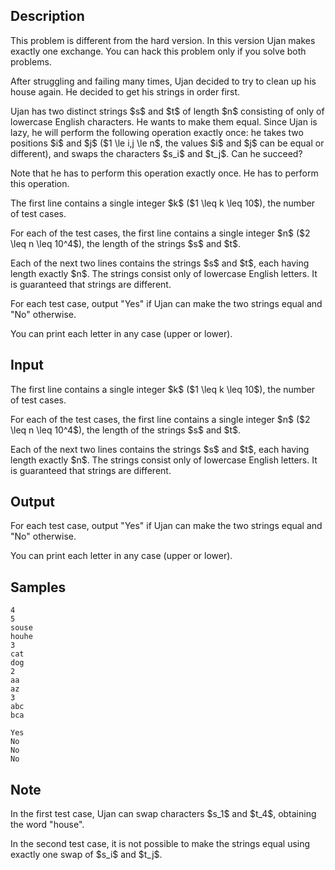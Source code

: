 ## Description

<div><p><span class="tex-font-style-it">This problem is different from the hard version. In this version Ujan makes <span class="tex-font-style-bf">exactly</span> one exchange. You can hack this problem only if you solve both problems.</span></p><p>After struggling and failing many times, Ujan decided to try to clean up his house again. He decided to get his strings in order first.</p><p>Ujan has two <span class="tex-font-style-bf">distinct</span> strings $s$ and $t$ of length $n$ consisting of only of lowercase English characters. He wants to make them equal. Since Ujan is lazy, he will perform the following operation exactly once: he takes two positions $i$ and $j$ ($1 \le i,j \le n$, the values $i$ and $j$ can be equal or different), and swaps the characters $s_i$ and $t_j$. Can he succeed?</p><p>Note that he has to perform this operation <span class="tex-font-style-bf">exactly</span> once. He <span class="tex-font-style-bf">has</span> to perform this operation.</p></div><div class="input-specification"><p>The first line contains a single integer $k$ ($1 \leq k \leq 10$), the number of test cases.</p><p>For each of the test cases, the first line contains a single integer $n$ ($2 \leq n \leq 10^4$), the length of the strings $s$ and $t$. </p><p>Each of the next two lines contains the strings $s$ and $t$, each having length exactly $n$. The strings consist only of lowercase English letters. It is guaranteed that strings are different.</p></div><div class="output-specification"><p>For each test case, output "<span class="tex-font-style-tt">Yes</span>" if Ujan can make the two strings equal and "<span class="tex-font-style-tt">No</span>" otherwise.</p><p>You can print each letter in any case (upper or lower).</p></div>

## Input

<p>The first line contains a single integer $k$ ($1 \leq k \leq 10$), the number of test cases.</p><p>For each of the test cases, the first line contains a single integer $n$ ($2 \leq n \leq 10^4$), the length of the strings $s$ and $t$. </p><p>Each of the next two lines contains the strings $s$ and $t$, each having length exactly $n$. The strings consist only of lowercase English letters. It is guaranteed that strings are different.</p>

## Output

<p>For each test case, output "<span class="tex-font-style-tt">Yes</span>" if Ujan can make the two strings equal and "<span class="tex-font-style-tt">No</span>" otherwise.</p><p>You can print each letter in any case (upper or lower).</p>

## Samples

```input1
4
5
souse
houhe
3
cat
dog
2
aa
az
3
abc
bca
```

```output1
Yes
No
No
No
```




## Note

<p>In the first test case, Ujan can swap characters $s_1$ and $t_4$, obtaining the word "<span class="tex-font-style-tt">house</span>".</p><p>In the second test case, it is not possible to make the strings equal using exactly one swap of $s_i$ and $t_j$.</p>
